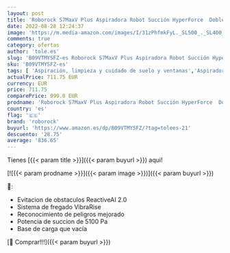 ```yaml
---
layout: post
title: 'Roborock S7MaxV Plus Aspiradora Robot Succión HyperForce  Doble cámara LiDAR  Autonomía 180min  Potencia succión 5100Pa con estación de aspiración  Negro'
date: 2022-08-28 12:24:37
image: 'https://m.media-amazon.com/images/I/31zPhfmkFyL._SL500_._SL400_.jpg'
comments: true
category: ofertas
author: 'tole.es'
slug: 'B09VTMYSFZ-es Roborock S7MaxV Plus Aspiradora Robot Succión HyperForce...'
sku: 'B09VTMYSFZ-es'
tags: [ 'Aspiración, limpieza y cuidado de suelo y ventanas','Aspiradoras','Hogar y cocina','Robots aspiradores','roborock','🇪🇸', ]
actualPrice: 711.75 EUR
currency: EUR
price: 711.75
comparePrice: 999.0 EUR
prodname: 'Roborock S7MaxV Plus Aspiradora Robot Succión HyperForce  Doble cámara LiDAR  Autonomía 180min  Potencia succión 5100Pa con estación de aspiración  Negro'
country: 'es'
flag: '🇪🇸'
brand: 'roborock'
buyurl: 'https://www.amazon.es/dp/B09VTMYSFZ/?tag=tolees-21'
descuento: '28.75'
average: '836.65'
---
```


Tienes [{{< param title >}}]({{< param buyurl >}}) aqui!

[![{{< param prodname >}}]({{< param image >}})]({{< param buyurl >}})

🔎:

- Evitacion de obstaculos ReactiveAI 2.0
- Sistema de fregado VibraRise
- Reconocimiento de peligros mejorado
- Potencia de succion de 5100 Pa
- Base de carga que vacía

[🛒 Comprar!!!]({{< param buyurl >}})
